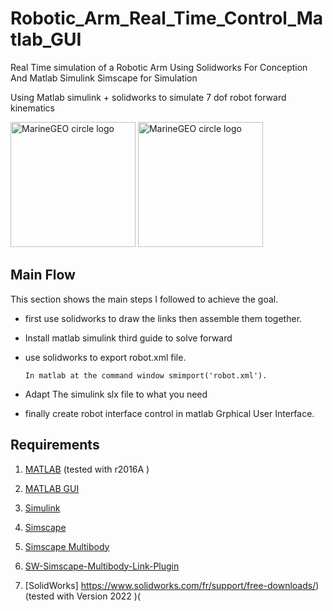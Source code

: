 # Robotic_Arm_Real_Time_Control_Matlab_GUI
Real Time simulation of a Robotic Arm Using Solidworks For Conception And Matlab Simulink Simscape for Simulation

Using Matlab simulink + solidworks to simulate 7 dof robot forward kinematics
<p float="left">
<img src="https://github.com/ingeniously/Robotic_Arm_Real_Time_Control_Usin_Matlab_GUI/blob/main/Overview/SolidWorks-Logo.png?raw=true" alt="MarineGEO circle logo" style="height: 200px; width:200px;"/>
<img
src="https://github.com/ingeniously/Robotic_Arm_Real_Time_Control_Usin_Matlab_GUI/blob/main/Overview/LOGO-matlab.jpg?raw=true?raw=true?raw=true" alt="MarineGEO circle logo" style="height: 200px; width:200px;"/>		
</p>

## Main Flow


This section shows the main steps I followed to achieve the goal.

   - first use solidworks to draw the links then assemble them together.
   - Install matlab simulink third guide to solve forward 
   - use solidworks to export robot.xml file.
  
         In matlab at the command window smimport('robot.xml').
 

  - Adapt The simulink slx file to what you need
  - finally create  robot interface control in matlab Grphical User Interface.



## Requirements
1. [MATLAB](https://mathworks.com/products/matlab.html) (tested with r2016A )
1. [MATLAB GUI](https://mathworks.com/products/matlab.html) 
2. [Simulink](https://mathworks.com/products/simulink.html)
3. [Simscape](https://mathworks.com/products/simscape.html) 
4. [Simscape Multibody](https://mathworks.com/products/simmechanics.html)

5. [SW-Simscape-Multibody-Link-Plugin](https://ch.mathworks.com/help/smlink/ug/installing-and-linking-simmechanics-link-software.html)

6. [SolidWorks] https://www.solidworks.com/fr/support/free-downloads/) (tested with Version 2022 )(




